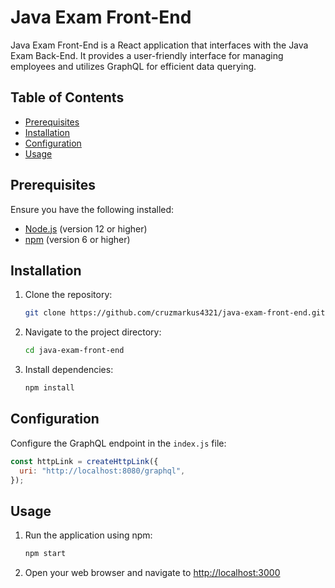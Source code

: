 # Java Exam Front-End

Java Exam Front-End is a React application that interfaces with the Java Exam Back-End. It provides a user-friendly interface for managing employees and utilizes GraphQL for efficient data querying.

## Table of Contents

- [Prerequisites](#prerequisites)
- [Installation](#installation)
- [Configuration](#configuration)
- [Usage](#usage)

## Prerequisites

Ensure you have the following installed:

- [Node.js](https://nodejs.org/) (version 12 or higher)
- [npm](https://www.npmjs.com/) (version 6 or higher)

## Installation

1. Clone the repository:

    ```bash
    git clone https://github.com/cruzmarkus4321/java-exam-front-end.git
    ```

2. Navigate to the project directory:

    ```bash
    cd java-exam-front-end
    ```

3. Install dependencies:

    ```bash
    npm install
    ```

## Configuration

Configure the GraphQL endpoint in the `index.js` file:

```javascript
const httpLink = createHttpLink({
  uri: "http://localhost:8080/graphql",
});
```

## Usage

1. Run the application using npm:

    ```bash
    npm start
    ```

2. Open your web browser and navigate to [http://localhost:3000](http://localhost:3000)
